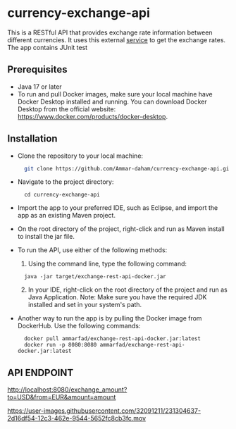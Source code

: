 # currency-exchange-api

This is a RESTful API that provides exchange rate information between different currencies. It uses this external [service](https://apilayer.com/marketplace/description/exchangerates_data-api) to get the exchange rates. The app contains JUnit test

## Prerequisites
* Java 17 or later
* To run and pull Docker images, make sure your local machine have Docker Desktop installed and running. You can download Docker Desktop from the official website: https://www.docker.com/products/docker-desktop.


## Installation
  * Clone the repository to your local machine:
    ```bash
      git clone https://github.com/Ammar-daham/currency-exchange-api.git
    ```

  * Navigate to the project directory:
      ```
        cd currency-exchange-api
      ```

  * Import the app to your preferred IDE, such as Eclipse, and import the app as an existing Maven project.

  * On the root directory of the project, right-click and run as Maven install to install the jar file.

  * To run the API, use either of the following methods:
    1. Using the command line, type the following command:

      ```
        java -jar target/exchange-rest-api-docker.jar
      ```

    2.  In your IDE, right-click on the root directory of the project and run as Java Application.
        Note: Make sure you have the required JDK installed and set in your system's path.

   * Another way to run the app is by pulling the Docker image from DockerHub. Use the following commands:

      ```
        docker pull ammarfad/exchange-rest-api-docker.jar:latest
        docker run -p 8080:8080 ammarfad/exchange-rest-api-docker.jar:latest
      ```
    
 ## API ENDPOINT
 
  [http://localhost:8080/exchange_amount?to=USD&from=EUR&amount=amount](http://localhost:8080/exchange_amount?to=USD&from=EUR&amount=amount)
  
    

https://user-images.githubusercontent.com/32091211/231304637-2d16df54-12c3-462e-9544-5652fc8cb3fc.mov


 
  
